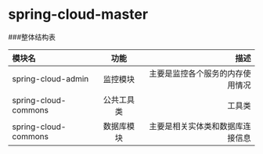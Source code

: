 # spring-cloud-master

###整体结构表

| 模块名  | 功能  | 描述|
| :------------ |:---------------:| -----:|
| spring-cloud-admin | 监控模块 | 主要是监控各个服务的内存使用情况 |
| spring-cloud-commons     | 公共工具类        |   工具类 |
| spring-cloud-commons | 数据库模块        |    主要是相关实体类和数据库连接信息 |
